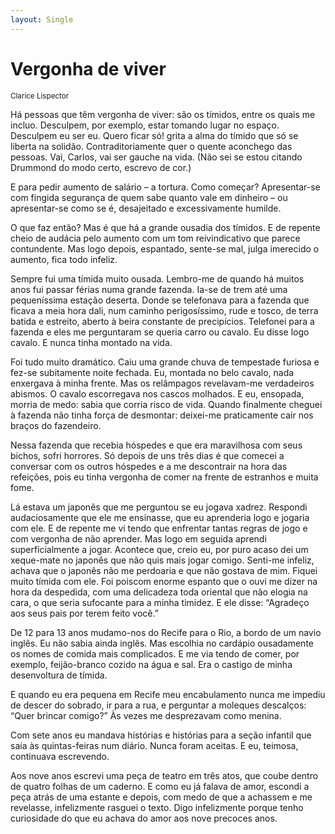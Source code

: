 ```yaml
---
layout: Single
---
```


# Vergonha de viver
<small>Clarice Lispector</small>

Há pessoas que têm vergonha de viver: são os tímidos, entre os quais me incluo.
Desculpem, por exemplo, estar tomando lugar no espaço. Desculpem eu ser eu. Quero ficar
só! grita a alma do tímido que só se liberta na solidão. Contraditoriamente quer o quente
aconchego das pessoas. Vai, Carlos, vai ser gauche na vida. (Não sei se estou citando
Drummond do modo certo, escrevo de cor.)

E para pedir aumento de salário – a tortura. Como começar? Apresentar-se com fingida
segurança de quem sabe quanto vale em dinheiro – ou apresentar-se como se é,
desajeitado e excessivamente humilde.

O que faz então? Mas é que há a grande ousadia dos tímidos. E de repente cheio de
audácia pelo aumento com um tom reivindicativo que parece contundente. Mas logo depois,
espantado, sente-se mal, julga imerecido o aumento, fica todo infeliz.

Sempre fui uma tímida muito ousada. Lembro-me de quando há muitos anos fui passar
férias numa grande fazenda. Ia-se de trem até uma pequeníssima estação deserta. Donde
se telefonava para a fazenda que ficava a meia hora dali, num caminho perigosíssimo, rude
e tosco, de terra batida e estreito, aberto à beira constante de precipícios. Telefonei para a
fazenda e eles me perguntaram se queria carro ou cavalo. Eu disse logo cavalo. E nunca
tinha montado na vida.

Foi tudo muito dramático. Caiu uma grande chuva de tempestade furiosa e fez-se
subitamente noite fechada. Eu, montada no belo cavalo, nada enxergava à minha frente.
Mas os relâmpagos revelavam-me verdadeiros abismos. O cavalo escorregava nos cascos
molhados. E eu, ensopada, morria de medo: sabia que corria risco de vida. Quando
finalmente cheguei à fazenda não tinha força de desmontar: deixei-me praticamente cair
nos braços do fazendeiro.

Nessa fazenda que recebia hóspedes e que era maravilhosa com seus bichos, sofri
horrores. Só depois de uns três dias é que comecei a conversar com os outros hóspedes e
a me descontrair na hora das refeições, pois eu tinha vergonha de comer na frente de
estranhos e muita fome.

Lá estava um japonês que me perguntou se eu jogava xadrez. Respondi audaciosamente
que ele me ensinasse, que eu aprenderia logo e jogaria com ele. E de repente me vi tendo
que enfrentar tantas regras de jogo e com vergonha de não aprender. Mas logo em seguida
aprendi superficialmente a jogar. Acontece que, creio eu, por puro acaso dei um
xeque-mate no japonês que não quis mais jogar comigo. Senti-me infeliz, achava que o
japonês não me perdoaria e que não gostava de mim. Fiquei muito tímida com ele. Foi poiscom enorme espanto que o ouvi me dizer na hora da despedida, com uma delicadeza toda
oriental que não elogia na cara, o que seria sufocante para a minha timidez. E ele disse:
“Agradeço aos seus pais por terem feito você.”

De 12 para 13 anos mudamo-nos do Recife para o Rio, a bordo de um navio inglês. Eu não
sabia ainda inglês. Mas escolhia no cardápio ousadamente os nomes de comida mais
complicados. E me via tendo de comer, por exemplo, feijão-branco cozido na água e sal.
Era o castigo de minha desenvoltura de tímida.

E quando eu era pequena em Recife meu encabulamento nunca me impediu de descer do
sobrado, ir para a rua, e perguntar a moleques descalços: “Quer brincar comigo?” Às vezes
me desprezavam como menina.

Com sete anos eu mandava histórias e histórias para a seção infantil que saía às
quintas-feiras num diário. Nunca foram aceitas. E eu, teimosa, continuava escrevendo.

Aos nove anos escrevi uma peça de teatro em três atos, que coube dentro de quatro folhas
de um caderno. E como eu já falava de amor, escondi a peça atrás de uma estante e
depois, com medo de que a achassem e me revelasse, infelizmente rasguei o texto. Digo
infelizmente porque tenho curiosidade do que eu achava do amor aos nove precoces anos.